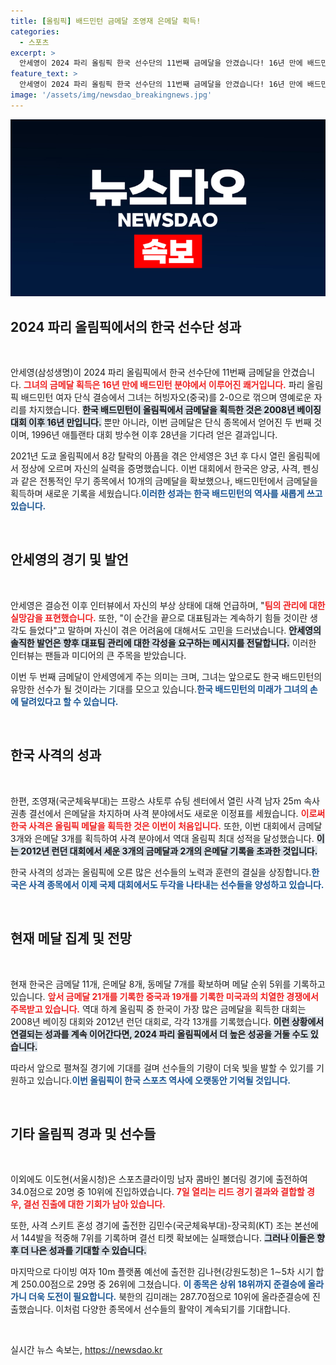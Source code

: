 ```yaml
---
title: [올림픽] 배드민턴 금메달 조영재 은메달 획득!
categories:
  - 스포츠
excerpt: >
  안세영이 2024 파리 올림픽 한국 선수단의 11번째 금메달을 안겼습니다! 16년 만에 배드민턴 단식에서 쾌거를 이루고, 부상으로 인한 고뇌까지 전하며 대표팀에 일침을 가했습니다.
feature_text: >
  안세영이 2024 파리 올림픽 한국 선수단의 11번째 금메달을 안겼습니다! 16년 만에 배드민턴 단식에서 쾌거를 이루고, 부상으로 인한 고뇌까지 전하며 대표팀에 일침을 가했습니다.
image: '/assets/img/newsdao_breakingnews.jpg'
---
```


<p><img src="/assets/img/newsdao_breakingnews.jpg" alt="koreaapp 속보" /></p>

<h2 data-ke-size="size26">2024 파리 올림픽에서의 한국 선수단 성과</h2>

<p data-ke-size="size16">&nbsp;</p>

<p>안세영(삼성생명)이 2024 파리 올림픽에서 한국 선수단에 11번째 금메달을 안겼습니다. <b><span style="color: #ee2323;">그녀의 금메달 획득은 16년 만에 배드민턴 분야에서 이루어진 쾌거입니다.</span></b> 파리 올림픽 배드민턴 여자 단식 결승에서 그녀는 허빙자오(중국)를 2-0으로 꺾으며 영예로운 자리를 차지했습니다. <b><span style="background-color: #21538527;">한국 배드민턴이 올림픽에서 금메달을 획득한 것은 2008년 베이징 대회 이후 16년 만입니다.</span></b> 뿐만 아니라, 이번 금메달은 단식 종목에서 얻어진 두 번째 것이며, 1996년 애틀랜타 대회 방수현 이후 28년을 기다려 얻은 결과입니다. </p>

<p>2021년 도쿄 올림픽에서 8강 탈락의 아픔을 겪은 안세영은 3년 후 다시 열린 올림픽에서 정상에 오르며 자신의 실력을 증명했습니다. 이번 대회에서 한국은 양궁, 사격, 펜싱과 같은 전통적인 무기 종목에서 10개의 금메달을 확보했으나, 배드민턴에서 금메달을 획득하며 새로운 기록을 세웠습니다.<b><span style="color: #1a5490;">이러한 성과는 한국 배드민턴의 역사를 새롭게 쓰고 있습니다.</span></b></p>

<p data-ke-size="size16">&nbsp;</p>

<h2 data-ke-size="size26">안세영의 경기 및 발언</h2>

<p data-ke-size="size16">&nbsp;</p>

<p>안세영은 결승전 이후 인터뷰에서 자신의 부상 상태에 대해 언급하며, "<b><span style="color: #ee2323;">팀의 관리에 대한 실망감을 표현했습니다.</span></b> 또한, "이 순간을 끝으로 대표팀과는 계속하기 힘들 것이란 생각도 들었다"고 말하며 자신이 겪은 어려움에 대해서도 고민을 드러냈습니다. <b><span style="background-color: #21538527;">안세영의 솔직한 발언은 향후 대표팀 관리에 대한 각성을 요구하는 메시지를 전달합니다.</span></b> 이러한 인터뷰는 팬들과 미디어의 큰 주목을 받았습니다.</p>

<p>이번 두 번째 금메달이 안세영에게 주는 의미는 크며, 그녀는 앞으로도 한국 배드민턴의 유망한 선수가 될 것이라는 기대를 모으고 있습니다.<b><span style="color: #1a5490;">한국 배드민턴의 미래가 그녀의 손에 달려있다고 할 수 있습니다.</span></b></p>

<p data-ke-size="size16">&nbsp;</p>

<h2 data-ke-size="size26">한국 사격의 성과</h2>

<p data-ke-size="size16">&nbsp;</p>

<p>한편, 조영재(국군체육부대)는 프랑스 샤토루 슈팅 센터에서 열린 사격 남자 25m 속사권총 결선에서 은메달을 차지하며 사격 분야에서도 새로운 이정표를 세웠습니다. <b><span style="color: #ee2323;">이로써 한국 사격은 올림픽 메달을 획득한 것은 이번이 처음입니다.</span></b> 또한, 이번 대회에서 금메달 3개와 은메달 3개를 획득하여 사격 분야에서 역대 올림픽 최대 성적을 달성했습니다. <b><span style="background-color: #21538527;">이는 2012년 런던 대회에서 세운 3개의 금메달과 2개의 은메달 기록을 초과한 것입니다.</span></b></p>

<p>한국 사격의 성과는 올림픽에 오른 많은 선수들의 노력과 훈련의 결실을 상징합니다.<b><span style="color: #1a5490;">한국은 사격 종목에서 이제 국제 대회에서도 두각을 나타내는 선수들을 양성하고 있습니다.</span></b></p>

<p data-ke-size="size16">&nbsp;</p>

<h2 data-ke-size="size26">현재 메달 집계 및 전망</h2>

<p data-ke-size="size16">&nbsp;</p>

<p>현재 한국은 금메달 11개, 은메달 8개, 동메달 7개를 확보하며 메달 순위 5위를 기록하고 있습니다. <b><span style="color: #ee2323;">앞서 금메달 21개를 기록한 중국과 19개를 기록한 미국과의 치열한 경쟁에서 주목받고 있습니다.</span></b> 역대 하계 올림픽 중 한국이 가장 많은 금메달을 획득한 대회는 2008년 베이징 대회와 2012년 런던 대회로, 각각 13개를 기록했습니다. <b><span style="background-color: #21538527;">이런 상황에서 연결되는 성과를 계속 이어간다면, 2024 파리 올림픽에서 더 높은 성공을 거둘 수도 있습니다.</span></b></p>

<p>따라서 앞으로 펼쳐질 경기에 기대를 걸며 선수들의 기량이 더욱 빛을 발할 수 있기를 기원하고 있습니다.<b><span style="color: #1a5490;">이번 올림픽이 한국 스포츠 역사에 오랫동안 기억될 것입니다.</span></b></p>

<p data-ke-size="size16">&nbsp;</p>

<h2 data-ke-size="size26">기타 올림픽 경과 및 선수들</h2>

<p data-ke-size="size16">&nbsp;</p>

<p>이외에도 이도현(서울시청)은 스포츠클라이밍 남자 콤바인 볼더링 경기에 출전하여 34.0점으로 20명 중 10위에 진입하였습니다. <b><span style="color: #ee2323;">7일 열리는 리드 경기 결과와 결합할 경우, 결선 진출에 대한 기회가 남아 있습니다.</span></b> </p>

<p>또한, 사격 스키트 혼성 경기에 출전한 김민수(국군체육부대)-장국희(KT) 조는 본선에서 144발을 적중해 7위를 기록하며 결선 티켓 확보에는 실패했습니다. <b><span style="background-color: #21538527;">그러나 이들은 향후 더 나은 성과를 기대할 수 있습니다.</span></b></p>

<p>마지막으로 다이빙 여자 10m 플랫폼 예선에 출전한 김나현(강원도청)은 1∼5차 시기 합계 250.00점으로 29명 중 26위에 그쳤습니다. <b><span style="color: #1a5490;">이 종목은 상위 18위까지 준결승에 올라가니 더욱 도전이 필요합니다.</span></b> 북한의 김미래는 287.70점으로 10위에 올라준결승에 진출했습니다. 이처럼 다양한 종목에서 선수들의 활약이 계속되기를 기대합니다.<p data-ke-size="size16">&nbsp;</p></p>
실시간 뉴스 속보는, <a href="https://newsdao.kr" rel="dofollow">https://newsdao.kr</a>



